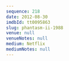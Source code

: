 ```yaml
---
sequence: 218
date: 2012-08-30
imdbId: tt0095863
slug: phantasm-ii-1988
venue: null
venueNotes: null
medium: Netflix
mediumNotes: null
---
```

